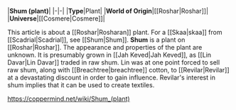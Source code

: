 |**Shum (plant)**|
|-|-|
|**Type**|Plant|
|**World of Origin**|[[Roshar\|Roshar]]|
|**Universe**|[[Cosmere\|Cosmere]]|

This article is about a [[Roshar\|Rosharan]] plant. For a [[Skaa\|skaa]] from [[Scadrial\|Scadrial]], see [[Shum\|Shum]].
**Shum** is a plant on [[Roshar\|Roshar]].
The appearance and properties of the plant are unknown. It is presumably grown in [[Jah Keved\|Jah Keved]], as [[Lin Davar\|Lin Davar]] traded in raw shum. Lin was at one point forced to sell raw shum, along with [[Breachtree\|breachtree]] cotton, to [[Revilar\|Revilar]] at a devastating discount in order to gain influence. Revilar's interest in shum implies that it can be used to create textiles.



https://coppermind.net/wiki/Shum_(plant)